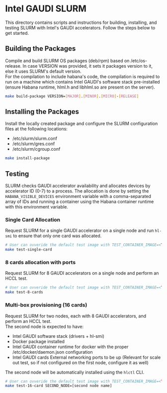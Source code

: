 # Intel GAUDI SLURM
This directory contains scripts and instructions for building, installing, and testing SLURM with Intel's GAUDI accelerators. Follow the steps below to get started.

## Building the Packages
Compile and build SLURM OS packages (deb/rpm) based on /etc/os-release. In case VERSION was provided, it sets it packages version to it, else it uses SLURM's default version.<br />
For the compilation to include habana's code, the compilation is required to run on a machine which contains Intel GAUDI's software stack pre-installed (ensure Habana runtime, hlml.h and libhlml.so are present on the server).
```sh
make build-package VERSION=[MAJOR].[MINOR].[MICRO]-[RELEASE]
```

## Installing the Packages
Install the locally created package and configure the SLURM configuration files at the following locations:
* /etc/slurm/slurm.conf
* /etc/slurm/gres.conf
* /etc/slurm/cgroup.conf
```sh
make install-package
```

## Testing
SLURM checks GAUDI accelerator availability and allocates devices by accelerator ID (0-7) to a process. The allocation is done by setting the `HABANA_VISIBLE_DEVICES` environment variable with a comma-separated array of IDs and running a container using the Habana container runtime with this environment variable.

### Single Card Allocation
Request SLURM for a single GAUDI accelerator on a single node and run `hl-smi` to ensure that only one card was allocated.
```sh
# User can ovveride the default test image with TEST_CONTAINER_IMAGE=<TEST IMAGE PATH>
make test-single-card
```

### 8 cards allocation with ports
Request SLURM for 8 GAUDI accelerators on a single node and perform an HCCL test.
```sh
# User can ovveride the default test image with TEST_CONTAINER_IMAGE=<TEST IMAGE PATH>
make test-8-cards
```

### Multi-box provisioning (16 cards)
Request SLURM for two nodes, each with 8 GAUDI accelerators, and perform an HCCL test.<br />
The second node is expected to have:
* Intel GAUDI software stack (drivers + hl-smi)
* Docker package installed
* Intel GAUDI container runtime for docker with the proper /etc/docker/daemon.json configuration
* Intel GAUDI cards External networking ports to be up (Relevant for scale out test, so if not configured on the first node, configure it as well)

 The second node will be automatically installed using the `hlctl` CLI.
```sh
# User can ovveride the default test image with TEST_CONTAINER_IMAGE=<TEST IMAGE PATH>
make test-16-card SECOND_NODE=[second node name]
```
